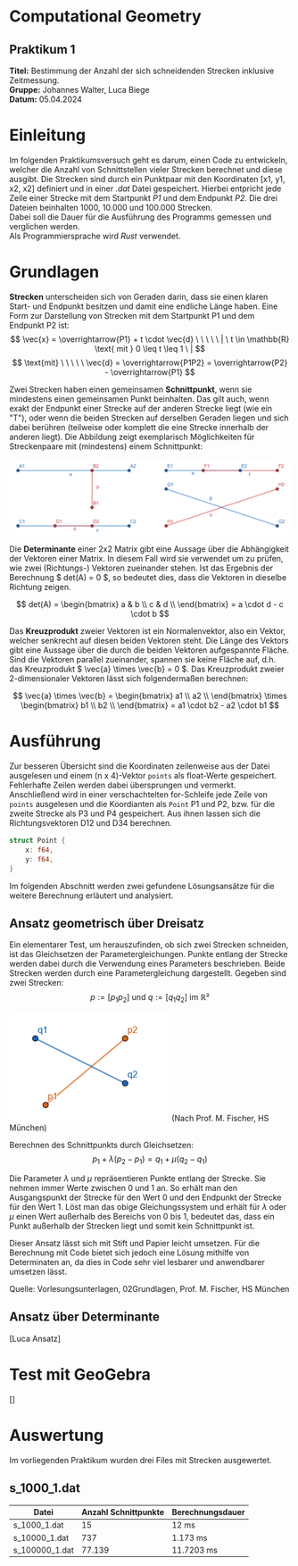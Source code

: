 # Computational Geometry

## Praktikum 1

**Titel:** Bestimmung der Anzahl der sich schneidenden Strecken inklusive Zeitmessung.  
**Gruppe:** Johannes Walter, Luca Biege  
**Datum:** 05.04.2024  


# Einleitung

Im folgenden Praktikumsversuch geht es darum, einen Code zu entwickeln, welcher die Anzahl von Schnittstellen vieler Strecken berechnet und diese ausgibt. Die Strecken sind durch ein Punktpaar mit den Koordinaten [x1, y1, x2, x2] definiert und in einer *.dat* Datei gespeichert. Hierbei entpricht jede Zeile einer Strecke mit dem Startpunkt *P1* und dem Endpunkt *P2*. Die drei Dateien beinhalten 1000, 10.000 und 100.000 Strecken.  
Dabei soll die Dauer für die Ausführung des Programms gemessen und verglichen werden.  
Als Programmiersprache wird *Rust* verwendet.

# Grundlagen

**Strecken** unterscheiden sich von Geraden darin, dass sie einen klaren Start- und Endpunkt besitzen und damit eine endliche Länge haben. Eine Form zur Darstellung von Strecken mit dem Startpunkt P1 und dem Endpunkt P2 ist:
$$ \vec{x} = \overrightarrow{P1} + t \cdot \vec{d} \ \ \ \ \ | \ t \in \mathbb{R} \text{ mit } 0 \leq t \leq 1 \ | $$
$$ \text{mit} \ \ \ \ \ \vec{d} = \overrightarrow{P1P2} = \overrightarrow{P2} - \overrightarrow{P1} $$

Zwei Strecken haben einen gemeinsamen **Schnittpunkt**, wenn sie mindestens einen gemeinsamen Punkt beinhalten. Das gilt auch, wenn exakt der Endpunkt einer Strecke auf der anderen Strecke liegt (wie ein "T"), oder wenn die beiden Strecken auf derselben Geraden liegen und sich dabei berühren (teilweise oder komplett die eine Strecke innerhalb der anderen liegt). Die Abbildung zeigt exemplarisch Möglichkeiten für Streckenpaare mit (mindestens) einem Schnittpunkt:

![Beispiele für Streckenpaare mit einem Schnittpunkt.](bilder/Strecken_Schnittpunkte.png)

Die **Determinante** einer 2x2 Matrix gibt eine Aussage über die Abhängigkeit der Vektoren einer Matrix. In diesem Fall wird sie verwendet um zu prüfen, wie zwei (Richtungs-) Vektoren zueinander stehen. Ist das Ergebnis der Berechnung $ det(A) = 0 $, so bedeutet dies, dass die Vektoren in dieselbe Richtung zeigen.

$$ det(A) = \begin{bmatrix}
a & b \\
c & d \\ 
\end{bmatrix}
 = a \cdot d - c \cdot b
$$

Das **Kreuzprodukt** zweier Vektoren ist ein Normalenvektor, also ein Vektor, welcher senkrecht auf diesen beiden Vektoren steht. Die Länge des Vektors gibt eine Aussage über die durch die beiden Vektoren aufgespannte Fläche. Sind die Vektoren parallel zueinander, spannen sie keine Fläche auf, d.h. das Kreuzprodukt $ \vec{a} \times \vec{b} = 0 $. Das Kreuzprodukt zweier 2-dimensionaler Vektoren lässt sich folgendermaßen berechnen:

$$ \vec{a} \times \vec{b} = \begin{bmatrix} a1 \\ a2 \\ \end{bmatrix} \times \begin{bmatrix} b1 \\ b2 \\ \end{bmatrix} = a1 \cdot b2 - a2 \cdot b1
$$
 

# Ausführung

Zur besseren Übersicht sind die Koordinaten zeilenweise aus der Datei ausgelesen und einem (n x 4)-Vektor `points` als float-Werte gespeichert. Fehlerhafte Zeilen werden dabei übersprungen und vermerkt.  
Anschließend wird in einer verschachtelten for-Schleife jede Zeile von `points` ausgelesen und die Koordianten als `Point` P1 und P2, bzw. für die zweite Strecke als P3 und P4 gespeichert. Aus ihnen lassen sich die Richtungsvektoren D12 und D34 berechnen.
```rust
struct Point {
    x: f64,
    y: f64,
}
```
Im folgenden Abschnitt werden zwei gefundene Lösungsansätze für die weitere Berechnung erläutert und analysiert.

## Ansatz geometrisch über Dreisatz
Ein elementarer Test, um herauszufinden, ob sich zwei Strecken schneiden, ist das Gleichsetzen der Parametergleichungen. Punkte entlang der Strecke werden dabei durch die Verwendung eines Parameters beschrieben. Beide Strecken werden durch eine Parametergleichung dargestellt.
Gegeben sind zwei Strecken:
$$ p := [p_1 p_2] \text{ und } q := [q_1 q_2] \text{ im } ℝ² $$


![Beispiele für Streckenpaare mit einem Schnittpunkt.](bilder/Strecken_Schnitt.png) (Nach Prof. M. Fischer, HS München)

Berechnen des Schnittpunkts durch Gleichsetzen:
$$ p_1 + \lambda(p_2 - p_1) = q_1 + \mu(q_2 - q_1) $$

Die Parameter $\lambda$ und $\mu$ repräsentieren Punkte entlang der Strecke. Sie nehmen immer Werte zwischen 0 und 1 an. So erhält man den Ausgangspunkt der Strecke für den Wert 0 und den Endpunkt der Strecke für den Wert 1.
Löst man das obige Gleichungssystem und erhält für $\lambda$ oder $\mu$ einen Wert außerhalb des Bereichs von 0 bis 1, bedeutet das, dass ein Punkt außerhalb der Strecken liegt und somit kein Schnittpunkt ist.

Dieser Ansatz lässt sich mit Stift und Papier leicht umsetzen. Für die Berechnung mit Code bietet sich jedoch eine Lösung mithilfe von Determinaten an, da dies in Code sehr viel lesbarer und anwendbarer umsetzen lässt.

Quelle: Vorlesungsunterlagen, 02Grundlagen, Prof. M. Fischer, HS München

## Ansatz über Determinante

[Luca Ansatz]


# Test mit GeoGebra

[]


# Auswertung
Im vorliegenden Praktikum wurden drei Files mit Strecken ausgewertet.

## s_1000_1.dat

| Datei | Anzahl Schnittpunkte | Berechnungsdauer |
|----------|----------|----------|
| s_1000_1.dat     |  15  |  12 ms  |
| s_10000_1.dat    | 737   | 1.173 ms   |
| s_100000_1.dat   | 77.139   | 11.7203 ms   |

